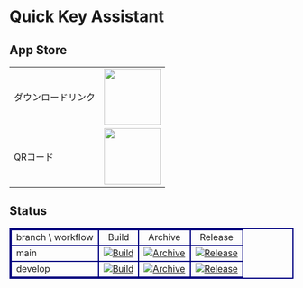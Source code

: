 # Quick Key Assistant

## App Store

<table><tr><td>ダウンロードリンク</td><td style="text-align: center;"><a href="https://apps.apple.com/jp/app/quick-key-assistant/id6502866822"><img src="https://apple-resources.s3.amazonaws.com/media-badges/download-on-the-mac-app-store/black/en-us.svg" width="100"></tr><tr><td>QRコード</td><td style="text-align: center;"><a href="https://apps.apple.com/jp/app/quick-key-assistant/id6502866822"><img src="https://tools-qr-production.s3.amazonaws.com/output/apple-toolbox/967a3d239a06c3dde1ab706165befc37/928dfd97b55425d6ea10c0f358491f82.png" height="100"></a></td></tr></table>

## Status

<div style="margin:0px;padding:0px;"><table width="98%" style="border-collapse: collapse;border:2px double #000080;text-align:center;margin:auto;"><tbody><tr><td style="border:2px double #000080;">branch \ workflow</td><td style="border:2px double #000080;">Build</td><td style="border:2px double #000080;">Archive</td><td style="border:2px double #000080;">Release</td></tr><tr><td style="border:2px double #000080;text-align:left;">main</td><td style="border:2px double #000080;text-align:center;"><a href="https://github.com/shilokuma-inc/quick-key-assistant-macos/actions/workflows/build-main.yml"><img src="https://github.com/shilokuma-inc/quick-key-assistant-macos/actions/workflows/build-main.yml/badge.svg" alt="Build"></a></td><td style="border:2px double #000080;text-align:center;"><a href="https://github.com/shilokuma-inc/quick-key-assistant-macos/actions/workflows/archive-main.yml"><img src="https://github.com/shilokuma-inc/quick-key-assistant-macos/actions/workflows/archive-main.yml/badge.svg" alt="Archive"></a></td><td style="border:2px double #000080;text-align:center;"><a href="https://github.com/shilokuma-inc/quick-key-assistant-macos/actions/workflows/release-main.yml"><img src="https://github.com/shilokuma-inc/quick-key-assistant-macos/actions/workflows/release-main.yml/badge.svg" alt="Release"></a></td></tr><tr><td style="border:2px double #000080;text-align:left;">develop</td><td style="border:2px double #000080;text-align:center;"><a href="https://github.com/shilokuma-inc/quick-key-assistant-macos/actions/workflows/build-develop.yml"><img src="https://github.com/shilokuma-inc/quick-key-assistant-macos/actions/workflows/build-develop.yml/badge.svg" alt="Build"></a></td><td style="border:2px double #000080;text-align:center;"><a href="https://github.com/shilokuma-inc/quick-key-assistant-macos/actions/workflows/archive-develop.yml"><img src="https://github.com/shilokuma-inc/quick-key-assistant-macos/actions/workflows/archive-develop.yml/badge.svg" alt="Archive"></a></td><td style="border:2px double #000080;text-align:center;"><a href="https://github.com/shilokuma-inc/quick-key-assistant-macos/actions/workflows/release-develop.yml"><img src="https://github.com/shilokuma-inc/quick-key-assistant-macos/actions/workflows/release-develop.yml/badge.svg" alt="Release"></a></td></tr></tbody></table></div>